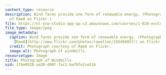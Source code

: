 ```yaml
---
content_type: resource
description: Wind farms provide one form of renewable energy. (Photograph courtesy
  of RaeA on Flickr.)
file: https://ol-ocw-studio-app-qa.s3.amazonaws.com/courses/1-020-ecology-ii-engineering-for-sustainability-spring-2008/1f6e6928aa30d00ffac1baf0fe2ce516_1-020s08.jpg
file_type: image/jpeg
image_metadata:
  caption: Wind farms provide one form of renewable energy. (Photograph courtesy of
    [RaeA](http://www.flickr.com/photos/raeallen/255494957/) on Flickr.)
  credit: Photograph courtesy of RaeA on Flickr.
  image-alt: Photograph of windmills.
resourcetype: Image
title: Photograph of Windmills
uid: 1f6e6928-aa30-d00f-fac1-baf0fe2ce516
---
```

